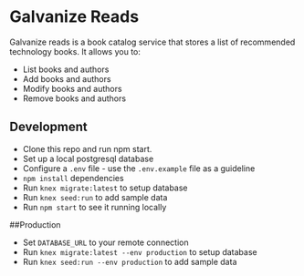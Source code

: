 # Galvanize Reads

Galvanize reads is a book catalog service that stores a list of recommended technology books. It allows you to:

* List books and authors
* Add books and authors
* Modify books and authors
* Remove books and authors

## Development

* Clone this repo and run npm start.
* Set up a local postgresql database
* Configure a `.env` file - use the `.env.example` file as a guideline
* `npm install` dependencies
* Run `knex migrate:latest` to setup database
* Run `knex seed:run` to add sample data
* Run `npm start` to see it running locally


##Production
* Set `DATABASE_URL` to your remote connection
* Run `knex migrate:latest --env production` to setup database
* Run `knex seed:run --env production` to add sample data
